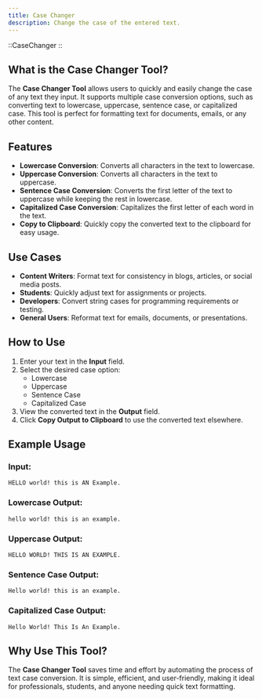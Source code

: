 ```yaml
---
title: Case Changer
description: Change the case of the entered text.
---
```


::CaseChanger
::

## What is the Case Changer Tool?

The **Case Changer Tool** allows users to quickly and easily change the case of any text they input. It supports multiple case conversion options, such as converting text to lowercase, uppercase, sentence case, or capitalized case. This tool is perfect for formatting text for documents, emails, or any other content.

## Features

- **Lowercase Conversion**: Converts all characters in the text to lowercase.
- **Uppercase Conversion**: Converts all characters in the text to uppercase.
- **Sentence Case Conversion**: Converts the first letter of the text to uppercase while keeping the rest in lowercase.
- **Capitalized Case Conversion**: Capitalizes the first letter of each word in the text.
- **Copy to Clipboard**: Quickly copy the converted text to the clipboard for easy usage.

## Use Cases

- **Content Writers**: Format text for consistency in blogs, articles, or social media posts.
- **Students**: Quickly adjust text for assignments or projects.
- **Developers**: Convert string cases for programming requirements or testing.
- **General Users**: Reformat text for emails, documents, or presentations.

## How to Use

1. Enter your text in the **Input** field.
2. Select the desired case option:
   - Lowercase
   - Uppercase
   - Sentence Case
   - Capitalized Case
3. View the converted text in the **Output** field.
4. Click **Copy Output to Clipboard** to use the converted text elsewhere.

## Example Usage

### Input:

```
HELLO world! this is AN Example.
```

### Lowercase Output:

```
hello world! this is an example.
```

### Uppercase Output:

```
HELLO WORLD! THIS IS AN EXAMPLE.
```

### Sentence Case Output:

```
Hello world! this is an example.
```

### Capitalized Case Output:

```
Hello World! This Is An Example.
```

## Why Use This Tool?

The **Case Changer Tool** saves time and effort by automating the process of text case conversion. It is simple, efficient, and user-friendly, making it ideal for professionals, students, and anyone needing quick text formatting.
